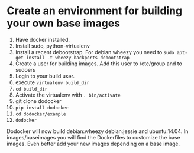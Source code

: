 Create an environment for building your own base images
=======================================================

1. Have docker installed.
2. Install sudo, python-virtualenv
3. Install a recent debootstrap. For debian wheezy you need to `sudo apt-get install -t wheezy-backports debootstrap`
2. Create a user for building images. Add this user to /etc/group and to sudoers
3. Login to your build user.
4. execute `virtualenv build_dir`
5. `cd build_dir`
6. Activate the virtualenv with `. bin/activate`
7. git clone dodocker
8. `pip install dodocker`
9. `cd dodocker/example`
10. `dodocker`

Dodocker will now build debian:wheezy debian:jessie and ubuntu:14.04. In images/baseimages you
will find the Dockerfiles to customize the base images. Even better add your new images
depending on a base image.

